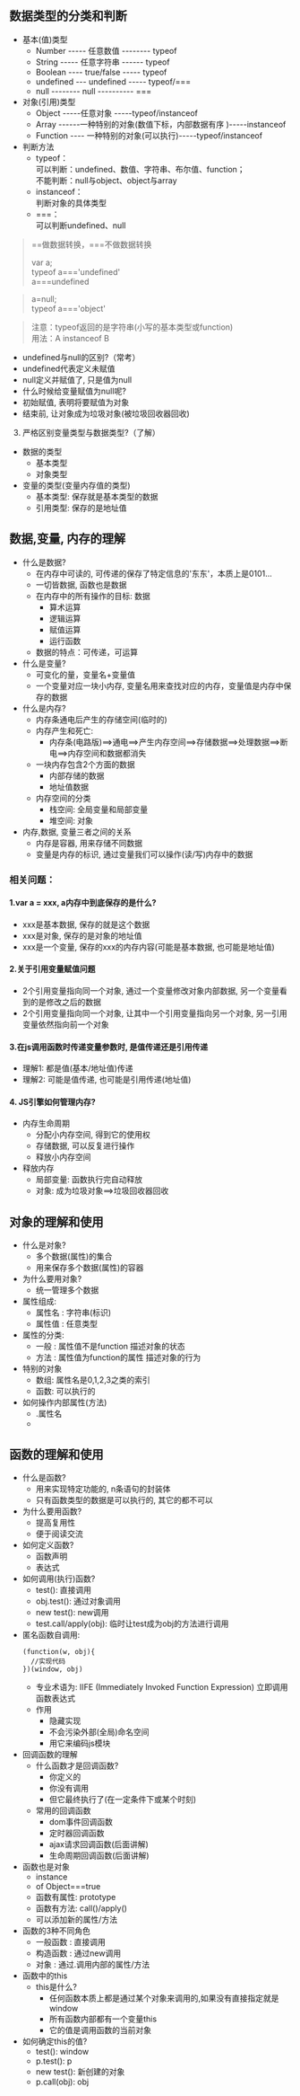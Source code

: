 ﻿## 数据类型的分类和判断
* 基本(值)类型
  * Number ----- 任意数值 -------- typeof
  * String ----- 任意字符串 ------ typeof
  * Boolean ---- true/false ----- typeof
  * undefined --- undefined ----- typeof/===
  * null -------- null ---------- ===
* 对象(引用)类型
  * Object -----任意对象 -----typeof/instanceof
  * Array ------一种特别的对象(数值下标，内部数据有序 )-----instanceof
  * Function ---- 一种特别的对象(可以执行)-----typeof/instanceof
* 判断方法
  * typeof：  
    可以判断：undefined、数值、字符串、布尔值、function；  
       不能判断：null与object、object与array
  * instanceof：  
    判断对象的具体类型
  * ===：  
    可以判断undefined、null
> ==做数据转换，===不做数据转换  
> 
> var a;  
> typeof a==='undefined'      
> a===undefined               

> a=null;   
> typeof a==='object'

>注意：typeof返回的是字符串(小写的基本类型或function)   
>用法：A instanceof B

*  undefined与null的区别?（常考）
  * undefined代表定义未赋值
  * null定义并赋值了, 只是值为null
*  什么时候给变量赋值为null呢?
  * 初始赋值, 表明将要赋值为对象
  * 结束前, 让对象成为垃圾对象(被垃圾回收器回收)
3. 严格区别变量类型与数据类型?（了解）
  * 数据的类型
     * 基本类型
     * 对象类型
  * 变量的类型(变量内存值的类型)
     * 基本类型: 保存就是基本类型的数据
     * 引用类型: 保存的是地址值
  
## 数据,变量, 内存的理解
* 什么是数据?
  * 在内存中可读的, 可传递的保存了特定信息的'东东'，本质上是0101...
  * 一切皆数据, 函数也是数据
  * 在内存中的所有操作的目标: 数据  
     * 算术运算
     * 逻辑运算
     * 赋值运算
     * 运行函数
  * 数据的特点：可传递，可运算 
* 什么是变量?
  * 可变化的量，变量名+变量值
  * 一个变量对应一块小内存, 变量名用来查找对应的内存，变量值是内存中保存的数据 
* 什么是内存?
  * 内存条通电后产生的存储空间(临时的)
  * 内存产生和死亡:  
     * 内存条(电路版)==>通电==>产生内存空间==>存储数据==>处理数据==>断电==>内存空间和数据都消失
  * 一块内存包含2个方面的数据
     * 内部存储的数据
     * 地址值数据
  * 内存空间的分类
     * 栈空间: 全局变量和局部变量
     * 堆空间: 对象 
* 内存,数据, 变量三者之间的关系
     * 内存是容器, 用来存储不同数据
     * 变量是内存的标识, 通过变量我们可以操作(读/写)内存中的数据
### 相关问题：
#### 1.var a = xxx, a内存中到底保存的是什么?
  * xxx是基本数据, 保存的就是这个数据
  * xxx是对象, 保存的是对象的地址值
  * xxx是一个变量, 保存的xxx的内存内容(可能是基本数据, 也可能是地址值)  
#### 2.关于引用变量赋值问题
  * 2个引用变量指向同一个对象, 通过一个变量修改对象内部数据, 另一个变量看到的是修改之后的数据
  * 2个引用变量指向同一个对象, 让其中一个引用变量指向另一个对象, 另一引用变量依然指向前一个对象
#### 3.在js调用函数时传递变量参数时, 是值传递还是引用传递
  * 理解1: 都是值(基本/地址值)传递
  * 理解2: 可能是值传递, 也可能是引用传递(地址值)
#### 4. JS引擎如何管理内存?
* 内存生命周期
  * 分配小内存空间, 得到它的使用权
  * 存储数据, 可以反复进行操作
  * 释放小内存空间
* 释放内存
  * 局部变量: 函数执行完自动释放
  * 对象: 成为垃圾对象==>垃圾回收器回收 
  
## 对象的理解和使用
* 什么是对象?
  * 多个数据(属性)的集合
  * 用来保存多个数据(属性)的容器
* 为什么要用对象?
  * 统一管理多个数据
* 属性组成:
  * 属性名 : 字符串(标识)
  * 属性值 : 任意类型
* 属性的分类:
  * 一般 : 属性值不是function  描述对象的状态
  * 方法 : 属性值为function的属性  描述对象的行为
* 特别的对象
  * 数组: 属性名是0,1,2,3之类的索引
  * 函数: 可以执行的
* 如何操作内部属性(方法)
  * .属性名
  * ['属性名']: 属性名有特殊字符/属性名是一个变量
  
## 函数的理解和使用
* 什么是函数?
  * 用来实现特定功能的, n条语句的封装体
  * 只有函数类型的数据是可以执行的, 其它的都不可以
* 为什么要用函数?
  * 提高复用性
  * 便于阅读交流
* 如何定义函数?
  * 函数声明
  * 表达式
* 如何调用(执行)函数?
  * test(): 直接调用
  * obj.test(): 通过对象调用
  * new test(): new调用
  * test.call/apply(obj): 临时让test成为obj的方法进行调用
* 匿名函数自调用:
  ```
  (function(w, obj){
    //实现代码
  })(window, obj)
  ```
  * 专业术语为: IIFE (Immediately Invoked Function Expression) 立即调用函数表达式	
  *  作用
     * 隐藏实现
     * 不会污染外部(全局)命名空间
     * 用它来编码js模块					  
* 回调函数的理解
  * 什么函数才是回调函数?
    * 你定义的
    * 你没有调用
    * 但它最终执行了(在一定条件下或某个时刻)
  * 常用的回调函数
    * dom事件回调函数
    * 定时器回调函数
    * ajax请求回调函数(后面讲解)
    * 生命周期回调函数(后面讲解)
* 函数也是对象
  * instance
  * of Object===true
  * 函数有属性: prototype
  * 函数有方法: call()/apply()
  * 可以添加新的属性/方法
* 函数的3种不同角色
  * 一般函数 : 直接调用
  * 构造函数 : 通过new调用
  * 对象 : 通过.调用内部的属性/方法
* 函数中的this
  * this是什么?
     * 任何函数本质上都是通过某个对象来调用的,如果没有直接指定就是window
     * 所有函数内部都有一个变量this
     * 它的值是调用函数的当前对象
 * 如何确定this的值?
     * test(): window
     * p.test(): p
     * new test(): 新创建的对象
     * p.call(obj): obj
  